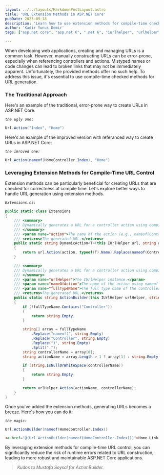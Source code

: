 ```yaml
---
layout: ../../layouts/MarkdownPostLayout.astro
title: 'URL Extension Methods in ASP.NET Core'
pubDate: 2023-09-18
description: 'Learn how to use extension methods for compile-time checked urls.'
author: 'Kadir Yunus Demir'
tags: ["asp.net core", "asp.net 6", ".net 6", "iurlhelper", "urlhelper", "return url", "URL extension methods", "compile-time URL checks", "web development", "ASP.NET Core controllers", "extension methods", "URL generation", "runtime errors", "maintainable code"]

---
```

When developing web applications, creating and managing URLs is a common task. However, manually constructing URLs can be error-prone, especially when referencing controllers and actions. Mistyped names or code changes can lead to broken links that may not be immediately apparent. Unfortunately, the provided methods offer no such help. To address this issue, it's essential to use compile-time checked methods for URL generation. 

### The Traditional Approach
Here's an example of the traditional, error-prone way to create URLs in ASP.NET Core:

*`the ugly one:`*
```csharp
Url.Action("Index", "Home")
```

Here's an example of the improved version with referanced way to create URLs in ASP.NET Core:

*`the imroved one:`*
```csharp
Url.Action(nameof(HomeController.Index), "Home")
```

### Leveraging Extension Methods for Compile-Time URL Control
Extension methods can be particularly beneficial for creating URLs that are checked for correctness at compile time. Let's explore better ways to handle URL generation using extension methods.

*`Extensions.cs:`*
```csharp
public static class Extensions
{
    /// <summary>
    /// Dynamically generates a URL for a controller action using compile-time checks.
    /// </summary>
    /// <param name="action">The name of the action (e.g., nameof(Controller.Action)).</param>
    /// <returns>The generated URL.</returns>
    public static string DynamicAction<T>(this IUrlHelper url, string action = "") where T : Controller
    {
        return url.Action(action, typeof(T).Name).Replace(nameof(Controller), string.Empty);
    }

    /// <summary>
    /// Dynamically generates a URL for a controller action using compile-time checks.
    /// </summary>
    /// <param name="urlHelper">The IUrlHelper instance.</param>
    /// <param name="nameOfAction">The name of the action using nameof syntax (e.g., nameof(Controller.Action)).</param>
    /// <param name="fullTypeName">The full type name of the controller.</param>
    /// <returns>The generated URL.</returns>
    public static string ActionBuilder(this IUrlHelper urlHelper, string nameOfAction, [CallerArgumentExpression("nameOfAction")] string fullTypeName = "")
    {
        if (!fullTypeName.Contains("Controller"))
        {
            return string.Empty;
        }

        string[] array = fullTypeName
            .Replace("nameof(", string.Empty)
            .Replace("Controller", string.Empty)
            .Replace(")", string.Empty)
            .Split(".");
        string controllerName = array[0];
        string actionName = array.Length > 1 ? array[1] : string.Empty;

        if (string.IsNullOrWhiteSpace(controllerName))
        {
            return string.Empty;
        }

        return urlHelper.Action(actionName, controllerName);
    }
}
```

Once you've added the extension methods, generating URLs becomes a breeze. Here's how you can do it:

*`the magic:`*
```csharp
Url.ActionBuilder(nameof(HomeController.Index))
```
```html
<a href="@(Url.ActionBuilder(nameof(HomeController.Index)))">Home Link</a>
```

By leveraging extension methods for compile-time URL control, you can significantly reduce the risk of runtime errors related to URL construction, leading to more robust and maintainable ASP.NET Core applications.

>*Kudos to Mustafa Soysal for ActionBuilder.*